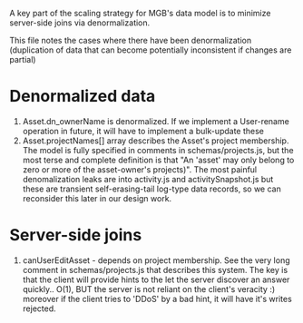 

A key part of the scaling strategy for MGB's data model is to minimize server-side joins via
denormalization.

This file notes the cases where there have been denormalization (duplication of data that can
become potentially inconsistent if changes are partial)

Denormalized data
=================
1. Asset.dn_ownerName is denormalized. If we implement a User-rename operation in future, 
   it will have to implement a  bulk-update these
1. Asset.projectNames[] array describes the Asset's project membership. The model is fully
   specified in comments in schemas/projects.js, but the most terse and complete definition is
   that "An 'asset' may only belong to zero or more of the asset-owner's projects)". The most painful 
   denomalization leaks are into activity.js and activitySnapshot.js but these are transient
   self-erasing-tail log-type data records, so we can reconsider this later in our design work. 


Server-side joins
=================

1. canUserEditAsset - depends on project membership. See the very long comment 
   in schemas/projects.js that describes this system. The key is that the client will provide 
   hints to the let the server discover an answer quickly.. O(1), BUT the server is not reliant 
   on the client's veracity :)  moreover if the client tries to 'DDoS' by a bad hint, 
   it will have it's writes rejected.

